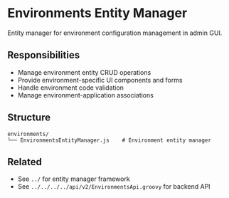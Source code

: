 # Environments Entity Manager

Entity manager for environment configuration management in admin GUI.

## Responsibilities

- Manage environment entity CRUD operations
- Provide environment-specific UI components and forms
- Handle environment code validation
- Manage environment-application associations

## Structure

```
environments/
└── EnvironmentsEntityManager.js    # Environment entity manager
```

## Related

- See `../` for entity manager framework
- See `../../../../api/v2/EnvironmentsApi.groovy` for backend API
